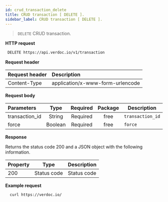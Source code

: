 ```yaml
---
id: crud_transaction_delete
title: CRUD transaction [ DELETE ].
sidebar_label: CRUD transaction [ DELETE ].
---
```


  > ```DELETE``` CRUD transaction. 

**HTTP request**

 ```bash 
  DELETE https://api.verdoc.io/v1/transaction
 ```

**Request header**

| Request header | Description                      |
| :------------- | :------------------------------- |
| Content-Type   | application/x-www-form-urlencode |

**Request body**

| Parameters     |  Type   | Required | Package | Description          |
| :------------- | :-----: | :------: | :-----: | -------------------- |
| transaction_id | String  | Required |  free   | ```transaction_id``` |
| force          | Boolean | Required |  free   | ```force```          |


**Response**

Returns the status code 200 and a JSON object with the following information.

| Property |    Type     | Description |
| :------- | :---------: | ----------- |
| 200      | Status code | Status code |

**Example request**

  ~~~bash
    curl https://verdoc.io/
  ~~~